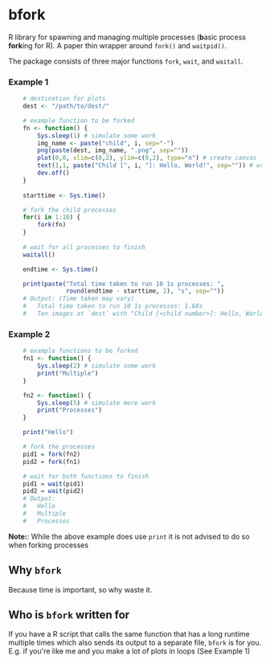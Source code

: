 # bfork
R library for spawning and managing multiple processes (**b**asic process **fork**ing for
R). A paper thin wrapper around `fork()` and `waitpid()`.

The package consists of three major functions `fork`, `wait`, and `waitall`.

### Example 1
```r
    # destination for plots
    dest <- "/path/to/dest/"

    # example function to be forked
    fn <- function() {
        Sys.sleep(1) # simulate some work
        img_name <- paste("child", i, sep="-")
        png(paste(dest, img_name, ".png", sep=""))
        plot(0,0, xlim=c(0,2), ylim=c(0,2), type="n") # create canvas
        text(1,1, paste("Child [", i, "]: Hello, World!", sep="")) # write text to canvas
        dev.off()
    }
    
    starttime <- Sys.time()

    # fork the child processes
    for(i in 1:10) {
        fork(fn)
    }
    
    # wait for all processes to finish
    waitall()

    endtime <- Sys.time()

    print(paste("Total time taken to run 10 1s processes: ",
                round(endtime - starttime, 2), "s", sep=""))
    # Output: (Time taken may vary)
    #   Total time taken to run 10 1s processes: 1.68s
    #   Ten images at `dest` with "Child [<child number>]: Hello, World!" in the center
```

### Example 2
```r
    # example functions to be forked
    fn1 <- function() {
        Sys.sleep(2) # simulate some work
        print("Multiple")
    }

    fn2 <- function() {
        Sys.sleep(5) # simulate more work
        print("Processes")
    }

    print("Hello")

    # fork the processes
    pid1 = fork(fn2)
    pid2 = fork(fn1)

    # wait for both functions to finish
    pid1 = wait(pid1)
    pid2 = wait(pid2)
    # Output:
    #   Hello
    #   Multiple
    #   Processes
```

**Note:**: While the above example does use `print` it is not advised to do so when forking
processes

## Why `bfork`

Because time is important, so why waste it.

## Who is `bfork` written for

If you have a R script that calls the same function that has a long runtime
multiple times which also sends its output to a separate file, `bfork` is
for you. E.g. if you're like me and you make a lot of plots in loops (See
Example 1)
